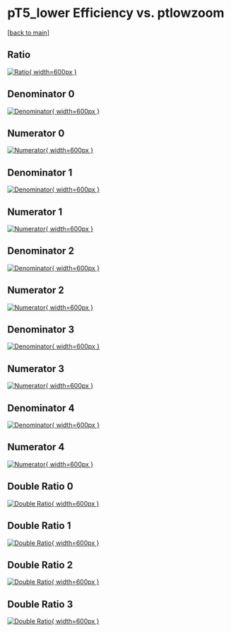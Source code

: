 # pT5_lower Efficiency vs. ptlowzoom

[[back to main](./)]



## Ratio

[![Ratio](../mtv/var/pT5_lower_xtr_0_-1_eff_ptlowzoom.png){ width=600px }](../mtv/var/pT5_lower_xtr_0_-1_eff_ptlowzoom.pdf)

## Denominator 0

[![Denominator](../mtv/den/pT5_lower_xtr_0_-1_eff_ptlowzoom_den0.png){ width=600px }](../mtv/den/pT5_lower_xtr_0_-1_eff_ptlowzoom_den0.pdf)

## Numerator 0

[![Numerator](../mtv/num/pT5_lower_xtr_0_-1_eff_ptlowzoom_num0.png){ width=600px }](../mtv/num/pT5_lower_xtr_0_-1_eff_ptlowzoom_num0.pdf)

## Denominator 1

[![Denominator](../mtv/den/pT5_lower_xtr_0_-1_eff_ptlowzoom_den1.png){ width=600px }](../mtv/den/pT5_lower_xtr_0_-1_eff_ptlowzoom_den1.pdf)

## Numerator 1

[![Numerator](../mtv/num/pT5_lower_xtr_0_-1_eff_ptlowzoom_num1.png){ width=600px }](../mtv/num/pT5_lower_xtr_0_-1_eff_ptlowzoom_num1.pdf)

## Denominator 2

[![Denominator](../mtv/den/pT5_lower_xtr_0_-1_eff_ptlowzoom_den2.png){ width=600px }](../mtv/den/pT5_lower_xtr_0_-1_eff_ptlowzoom_den2.pdf)

## Numerator 2

[![Numerator](../mtv/num/pT5_lower_xtr_0_-1_eff_ptlowzoom_num2.png){ width=600px }](../mtv/num/pT5_lower_xtr_0_-1_eff_ptlowzoom_num2.pdf)

## Denominator 3

[![Denominator](../mtv/den/pT5_lower_xtr_0_-1_eff_ptlowzoom_den3.png){ width=600px }](../mtv/den/pT5_lower_xtr_0_-1_eff_ptlowzoom_den3.pdf)

## Numerator 3

[![Numerator](../mtv/num/pT5_lower_xtr_0_-1_eff_ptlowzoom_num3.png){ width=600px }](../mtv/num/pT5_lower_xtr_0_-1_eff_ptlowzoom_num3.pdf)

## Denominator 4

[![Denominator](../mtv/den/pT5_lower_xtr_0_-1_eff_ptlowzoom_den4.png){ width=600px }](../mtv/den/pT5_lower_xtr_0_-1_eff_ptlowzoom_den4.pdf)

## Numerator 4

[![Numerator](../mtv/num/pT5_lower_xtr_0_-1_eff_ptlowzoom_num4.png){ width=600px }](../mtv/num/pT5_lower_xtr_0_-1_eff_ptlowzoom_num4.pdf)

## Double Ratio 0

[![Double Ratio](../mtv/ratio/pT5_lower_xtr_0_-1_eff_ptlowzoom_ratio0.png){ width=600px }](../mtv/ratio/pT5_lower_xtr_0_-1_eff_ptlowzoom_ratio0.pdf)

## Double Ratio 1

[![Double Ratio](../mtv/ratio/pT5_lower_xtr_0_-1_eff_ptlowzoom_ratio1.png){ width=600px }](../mtv/ratio/pT5_lower_xtr_0_-1_eff_ptlowzoom_ratio1.pdf)

## Double Ratio 2

[![Double Ratio](../mtv/ratio/pT5_lower_xtr_0_-1_eff_ptlowzoom_ratio2.png){ width=600px }](../mtv/ratio/pT5_lower_xtr_0_-1_eff_ptlowzoom_ratio2.pdf)

## Double Ratio 3

[![Double Ratio](../mtv/ratio/pT5_lower_xtr_0_-1_eff_ptlowzoom_ratio3.png){ width=600px }](../mtv/ratio/pT5_lower_xtr_0_-1_eff_ptlowzoom_ratio3.pdf)

